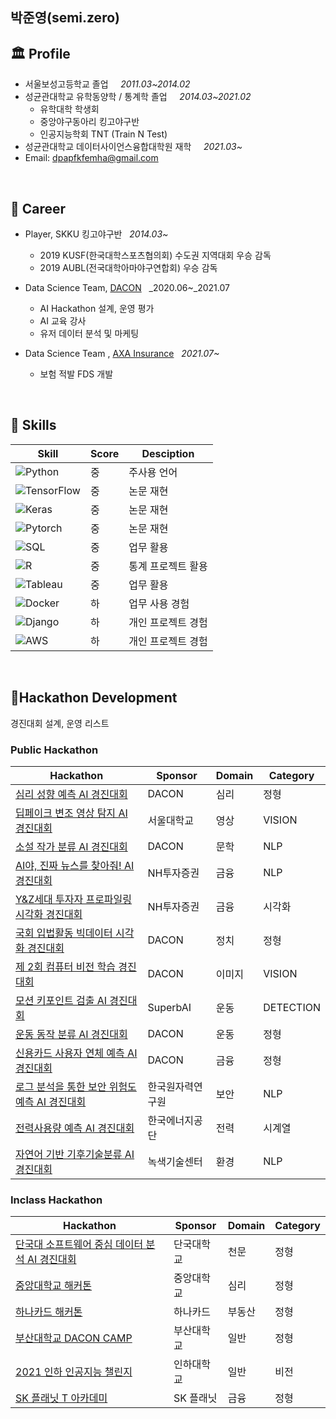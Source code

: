 

## 박준영(semi.zero)

## 🏛 Profile

- 서울보성고등학교 졸업 &nbsp;&nbsp;&nbsp; _2011.03~2014.02_
- 성균관대학교 유학동양학 / 통계학 졸업 &nbsp;&nbsp;&nbsp; _2014.03~2021.02_
   - 유학대학 학생회
   - 중앙야구동아리 킹고야구반 
   - 인공지능학회 TNT (Train N Test)
- 성균관대학교 데이터사이언스융합대학원 재학 &nbsp;&nbsp;&nbsp; _2021.03~_
- Email: dpapfkfemha@gmail.com
<br/>


## 🏢 Career
- Player, SKKU 킹고야구반 &nbsp; _2014.03~_
  - 2019 KUSF(한국대학스포츠협의회) 수도권 지역대회 우승 감독
  - 2019 AUBL(전국대학아마야구연합회) 우승 감독 

- Data Science Team, [DACON](https://www.dacon.io/) &nbsp; _2020.06~_2021.07
  - AI Hackathon 설계, 운영 평가
  - AI 교육 강사
  - 유저 데이터 분석 및 마케팅

- Data Science Team , [AXA Insurance](https://www.axa.co.kr/index_email_relay.jsp)  &nbsp; _2021.07~_
  - 보험 적발 FDS 개발

<br/>

## 🌠 Skills

| Skill | Score | Desciption |
| ------ | ------ | ----- |
| ![Python](https://img.shields.io/badge/Python-3776AB?style=flat-square&logo=Python&logoColor=white)| 중 | 주사용 언어 |
| ![TensorFlow](https://img.shields.io/badge/TensorFlow-FF6F00?style=flat-square&logo=TensorFlow&logoColor=white)| 중 | 논문 재현 |
| ![Keras](https://img.shields.io/badge/Keras-D00000?style=flat-square&logo=Keras&logoColor=white) | 중 | 논문 재현 |
| ![Pytorch](https://img.shields.io/badge/PyTorch-EE4C2C?style=flat-square&logo=PyTorch&logoColor=white) | 중 | 논문 재현 |
| ![SQL](https://img.shields.io/badge/MySQL-4479A1?style=flat-square&logo=MySQL&logoColor=white) | 중 | 업무 활용 |
| ![R](https://img.shields.io/badge/R-276DC3?style=flat-square&logo=R&logoColor=white) | 중 | 통계 프로젝트 활용 |
| ![Tableau](https://img.shields.io/badge/Tableau-276DC3?style=flat-square&logo=Tableau&logoColor=white) | 중 | 업무 활용 |
| ![Docker](https://img.shields.io/badge/Docker-2496ED?style=flat-square&logo=Docker&logoColor=white) | 하 | 업무 사용 경험 |
| ![Django](https://img.shields.io/badge/Django-4479A1?style=flat-square&logo=Django&logoColor=white) | 하 | 개인 프로젝트 경험 |
| ![AWS](https://img.shields.io/badge/Amazon%20AWS-232F3E?style=flat-square&logo=Amazon%20AWS&logoColor=white) | 하 | 개인 프로젝트 경험 |
<br/>

## 📝Hackathon Development

경진대회 설계, 운영 리스트
<br/>


### Public Hackathon 

| Hackathon | Sponsor | Domain | Category |
| ------ | ------ | ------ | -----|
| [심리 성향 예측 AI 경진대회](https://www.dacon.io/competitions/official/235647/overview/description) | DACON | 심리 | 정형 |
| [딥페이크 변조 영상 탐지 AI 경진대회](https://www.dacon.io/competitions/official/235655/overview/description) | 서울대학교 | 영상 | VISION |
| [소설 작가 분류 AI 경진대회](https://www.dacon.io/competitions/official/235670/overview/description) | DACON | 문학 | NLP |
| [AI야, 진짜 뉴스를 찾아줘! AI 경진대회](https://www.dacon.io/competitions/official/235658/overview/description) | NH투자증권 | 금융 | NLP |
| [Y&Z세대 투자자 프로파일링 시각화 경진대회](https://www.dacon.io/competitions/official/235663/overview/description) | NH투자증권 | 금융 | 시각화 |
| [국회 입법활동 빅데이터 시각화 경진대회](https://www.dacon.io/competitions/official/235679/overview/description) | DACON | 정치 | 정형 |
| [제 2회 컴퓨터 비전 학습 경진대회](https://www.dacon.io/competitions/official/235697/overview/description) | DACON | 이미지 | VISION |
| [모션 키포인트 검출 AI 경진대회](https://www.dacon.io/competitions/official/235701/overview/description) | SuperbAI | 운동 | DETECTION |
| [운동 동작 분류 AI 경진대회](https://www.dacon.io/competitions/official/235689/overview/description) | DACON | 운동 | 정형 |
| [신용카드 사용자 연체 예측 AI 경진대회](https://www.dacon.io/competitions/official/235713/overview/description) | DACON | 금융 | 정형 |
| [로그 분석을 통한 보안 위험도 예측 AI 경진대회](https://www.dacon.io/competitions/official/235717/overview/description) | 한국원자력연구원 | 보안 | NLP |
| [전력사용량 예측 AI 경진대회](https://www.dacon.io/competitions/official/235736/overview/description) | 한국에너지공단 | 전력 | 시계열 |
| [자연어 기반 기후기술분류 AI 경진대회](https://www.dacon.io/competitions/official/235744/overview/description) | 녹색기술센터 | 환경 | NLP |


### Inclass Hackathon 

| Hackathon | Sponsor | Domain | Category |
| ------ | ------ | ------ | -----|
| [단국대 소프트웨어 중심 데이터 분석 AI 경진대회](https://www.dacon.io/competitions/official/235638/overview/description) | 단국대학교 | 천문 | 정형 |
| [중앙대학교 해커톤](https://www.dacon.io/competitions/official/235654/overview/description) | 중앙대학교 | 심리 | 정형 |
| [하나카드 해커톤](https://www.dacon.io/competitions/official/235678/overview/description) | 하나카드 | 부동산 | 정형 | 
| [부산대학교 DACON CAMP](https://www.dacon.io/competitions/official/235696/overview/description)| 부산대학교 | 일반 | 정형 | 
| [2021 인하 인공지능 챌린지](https://www.dacon.io/competitions/official/235750/overview/description) | 인하대학교 | 일반 | 비전 |
| [SK 플래닛 T 아카데미](https://www.dacon.io/competitions/official/235760/overview/description) | SK 플래닛 | 금융 | 정형 |



<!--
**semi-zero/semi-zero** is a ✨ _special_ ✨ repository because its `README.md` (this file) appears on your GitHub profile.

Here are some ideas to get you started:

- 🔭 I’m currently working on ...
- 🌱 I’m currently learning ...
- 👯 I’m looking to collaborate on ...
- 🤔 I’m looking for help with ...
- 💬 Ask me about ...
- 📫 How to reach me: ...
- 😄 Pronouns: ...
- ⚡ Fun fact: ...
-->
